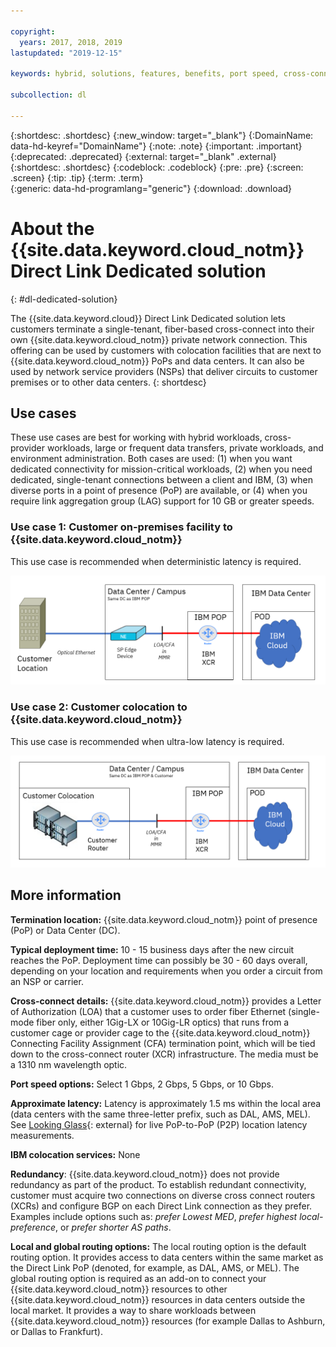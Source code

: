 ```yaml
---

copyright:
  years: 2017, 2018, 2019
lastupdated: "2019-12-15"

keywords: hybrid, solutions, features, benefits, port speed, cross-connect, use cases, latency, routing, options, colocation

subcollection: dl

---
```


{:shortdesc: .shortdesc}
{:new_window: target="_blank"}
{:DomainName: data-hd-keyref="DomainName"}
{:note: .note}
{:important: .important}
{:deprecated: .deprecated}
{:external: target="_blank" .external}
{:shortdesc: .shortdesc}
{:codeblock: .codeblock}
{:pre: .pre}
{:screen: .screen}
{:tip: .tip}
{:term: .term}  
{:generic: data-hd-programlang="generic"}
{:download: .download}  

# About the {{site.data.keyword.cloud_notm}} Direct Link Dedicated solution
{: #dl-dedicated-solution}

The {{site.data.keyword.cloud}} Direct Link Dedicated solution lets customers terminate a single-tenant, fiber-based cross-connect into their own {{site.data.keyword.cloud_notm}} private network connection. This offering can be used by customers with colocation facilities that are next to {{site.data.keyword.cloud_notm}} PoPs and data centers. It can also be used by network service providers (NSPs) that deliver circuits to customer premises or to other data centers.
{: shortdesc}

## Use cases

These use cases are best for working with hybrid workloads, cross-provider workloads, large or frequent data transfers, private workloads, and environment administration. Both cases are used: (1) when you want dedicated connectivity for mission-critical workloads, (2) when you need dedicated, single-tenant connections between a client and IBM, (3) when diverse ports in a point of presence (PoP) are available, or (4) when you require link aggregation group (LAG) support for 10 GB or greater speeds.

### Use case 1: Customer on-premises facility to {{site.data.keyword.cloud_notm}}

This use case is recommended when deterministic latency is required.

![Figure 1](/images/direct-link-dedicated.png)

### Use case 2: Customer colocation to {{site.data.keyword.cloud_notm}}

This use case is recommended when ultra-low latency is required.

![Figure 2](/images/dedicated-model-colo.png)

## More information

**Termination location:** {{site.data.keyword.cloud_notm}} point of presence (PoP) or Data Center (DC).

**Typical deployment time:** 10 - 15 business days after the new circuit reaches the PoP. Deployment time can possibly be 30 - 60 days overall, depending on your location and requirements when you order a circuit from an NSP or carrier.

**Cross-connect details:** {{site.data.keyword.cloud_notm}} provides a Letter of Authorization (LOA) that a customer uses to order fiber Ethernet (single-mode fiber only, either 1Gig-LX or 10Gig-LR optics) that runs from a customer cage or provider cage to the {{site.data.keyword.cloud_notm}} Connecting  Facility Assignment (CFA) termination point, which will be tied down to the cross-connect router (XCR) infrastructure. The media must be a 1310 nm wavelength optic.

**Port speed options:** Select 1 Gbps, 2 Gbps, 5 Gbps, or 10 Gbps.

**Approximate latency:** Latency is approximately 1.5 ms within the local area (data centers with the same three-letter prefix, such as DAL, AMS, MEL).  See [Looking Glass](http://lg.softlayer.com/){: external} for live PoP-to-PoP (P2P) location latency measurements.

**IBM colocation services:** None

**Redundancy**: {{site.data.keyword.cloud_notm}} does not provide redundancy as part of the product. To establish redundant connectivity, customer must acquire two connections on diverse cross connect routers (XCRs) and configure BGP on each Direct Link connection as they prefer. Examples include options such as: _prefer Lowest MED_, _prefer highest local-preference_, or _prefer shorter AS paths_.

**Local and global routing options:** The local routing option is the default routing option. It provides access to data centers within the same market as the Direct Link PoP (denoted, for example, as DAL, AMS, or MEL). The global routing option is required as an add-on to connect your {{site.data.keyword.cloud_notm}} resources to other {{site.data.keyword.cloud_notm}} resources in data centers outside the local market. It provides a way to share workloads between {{site.data.keyword.cloud_notm}} resources (for example Dallas to Ashburn, or Dallas to Frankfurt).
